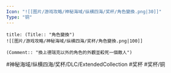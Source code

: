 ```yaml
---
Icon: "![[图片/游戏攻略/神秘海域/纵横四海/奖杯/角色變換.png|30]]"
Type: "铜"
---
```

```ad-common-bronze-trophy
title: (Title:: "角色變換")
![[图片/游戏攻略/神秘海域/纵横四海/奖杯/角色變換.png|100]]

(Comment:: "換上德瑞克以外的角色的外觀並殺死一個敵人")
```

#神秘海域/纵横四海/奖杯/DLC/ExtendedCollection #奖杯 #奖杯/铜
